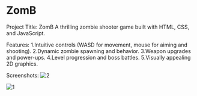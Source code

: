 # ZomB
Project Title: ZomB
A thrilling zombie shooter game built with HTML, CSS, and JavaScript.

Features:
1.Intuitive controls (WASD for movement, mouse for aiming and shooting).
2.Dynamic zombie spawning and behavior.
3.Weapon upgrades and power-ups.
4.Level progression and boss battles.
5.Visually appealing 2D graphics.

Screenshots:
![2](https://github.com/user-attachments/assets/3b0922ab-057f-48cb-a826-22d873dc29a1)

![1](https://github.com/user-attachments/assets/e7fd821a-f49d-4816-9a7a-a8917dfa75a8)
